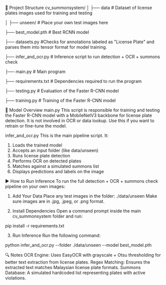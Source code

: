 📁 Project Structure
cv_summonsystem/
│
├── data                  # Dataset of license plates images used for training and testing

│   ├── unseen/           # Place your own test images here

├── best_model.pth        # Best RCNN model

├── datasets.py           #Checks for annotations labeled as "License Plate" and parses them into tensor format for model training.

├── infer_and_ocr.py      # Inference script to run detection + OCR + summons check

├── main.py               # Main program

├── requirements.txt      # Dependencies required to run the program

├── testing.py            # Evaluation of the Faster R-CNN model

├── training.py           # Training of the Faster R-CNN model

🧠 Model Overview
main.py
This script is responsible for training and testing the Faster R-CNN model with a MobileNetV3 backbone for license plate detection. It is not involved in OCR or data lookup. Use this if you want to retrain or fine-tune the model.

infer_and_ocr.py
This is the main pipeline script. It:

1. Loads the trained model
2. Accepts an input folder (like data/unseen)
3. Runs license plate detection
4. Performs OCR on detected plates
5. Matches against a simulated summons list
6. Displays predictions and labels on the image

▶️ How to Run Inference
To run the full detection + OCR + summons check pipeline on your own images:

1. Add Your Data
Place any test images in the folder: ./data/unseen
Make sure images are in .jpg, .jpeg, or .png format.

2. Install Dependencies
Open a command prompt inside the main cv_summonsystem folder and run:

pip install -r requirements.txt

3. Run Inference
Run the following command:

python infer_and_ocr.py --folder ./data/unseen --model best_model.pth

🔍 Notes
OCR Engine: Uses EasyOCR with grayscale + Otsu thresholding for better text extraction from license plates.
Regex Matching: Ensures the extracted text matches Malaysian license plate formats.
Summons Database: A simulated hardcoded list representing plates with active violations.